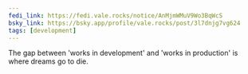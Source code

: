 ```yaml
---
fedi_link: https://fedi.vale.rocks/notice/AnMjmWMuV9Wo3BqWcS 
bsky_link: https://bsky.app/profile/vale.rocks/post/3l7dnjg7vg624
tags: [development]
---
```


The gap between 'works in development' and 'works in production' is where dreams go to die.
